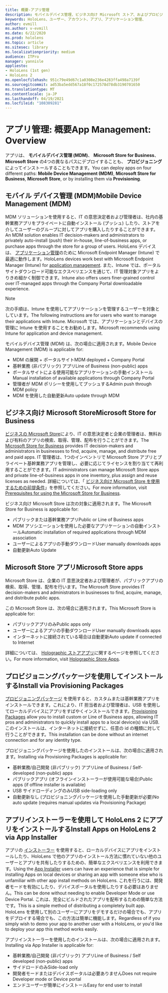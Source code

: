 ```yaml
---
title: 概要-アプリ管理
description: モバイルデバイス管理、ビジネス向け Microsoft ストア、およびプロビジョニングパッケージを使用した mixed reality アプリ管理の概要について説明します。
keywords: HoloLens、ユーザー、アカウント、アプリ、アプリケーション管理、
author: evmill
ms.author: v-evmill
ms.date: 6/22/2020
ms.prod: hololens
ms.topic: article
ms.sitesec: library
ms.localizationpriority: medium
audience: ITPro
manager: yannisle
appliesto:
- HoloLens (1st gen)
- HoloLens 2
ms.openlocfilehash: 951c79e49d67c1a0308e236e4283ffa498a7139f
ms.sourcegitcommit: ad53ba5edd567a18f0c172578d78db3190701650
ms.translationtype: MT
ms.contentlocale: ja-JP
ms.lasthandoff: 04/19/2021
ms.locfileid: "108309281"
---
```

# <a name="app-management-overview"></a><span data-ttu-id="25e42-104">アプリ管理: 概要</span><span class="sxs-lookup"><span data-stu-id="25e42-104">App Management: Overview</span></span>

<span data-ttu-id="25e42-105">アプリは、 **モバイルデバイス管理 (MDM)**、 **Microsoft Store for Business**、 **Microsoft Store** の4つの異なるパスにデプロイすることも、 **プロビジョニング** によってインストールすることもできます。</span><span class="sxs-lookup"><span data-stu-id="25e42-105">You can deploy apps on four different paths: **Mobile Device Management (MDM)**, **Microsoft Store for Business**, **Microsoft Store**, or by installing them via **Provisioning**.</span></span>

## <a name="mobile-device-management-mdm"></a><span data-ttu-id="25e42-106">モバイル デバイス管理 (MDM)</span><span class="sxs-lookup"><span data-stu-id="25e42-106">Mobile Device Management (MDM)</span></span>

<span data-ttu-id="25e42-107">MDM ソリューションを使用すると、IT の意思決定者および管理者は、社内の基幹業務アプリをプライベートに自動インストール (プッシュ) したり、ストアを介してユーザーのグループに対してアプリを購入したりすることができます。</span><span class="sxs-lookup"><span data-stu-id="25e42-107">An MDM solution enables IT decision-makers and administrators to privately auto-install (push) their in-house, line-of-business apps, or purchase apps through the store for a group of users.</span></span> <span data-ttu-id="25e42-108">HoloLens デバイスは、 [アプリケーション管理](app-deploy-intune.md)のために Microsoft Endpoint Manager (Intune) で最適に動作します。</span><span class="sxs-lookup"><span data-stu-id="25e42-108">HoloLens devices work best with Microsoft Endpoint Manager (Intune) for [application management](app-deploy-intune.md).</span></span> <span data-ttu-id="25e42-109">また、Intune では、ポータルサイトダウンロード可能なエクスペリエンスを通じて、IT 管理対象アプリをよりきめ細かく制御できます。</span><span class="sxs-lookup"><span data-stu-id="25e42-109">Intune also offers users finer-grained control over IT-managed apps through the Company Portal downloadable experience.</span></span>

> [!NOTE]
> <span data-ttu-id="25e42-110">次の手順は、Intune を使用してアプリケーションを管理するユーザーを対象としています。</span><span class="sxs-lookup"><span data-stu-id="25e42-110">The following instructions are for users who want to manage their applications with Intune.</span></span> <span data-ttu-id="25e42-111">Microsoft では、アプリケーションとデバイスの管理に Intune を使用することをお勧めします。</span><span class="sxs-lookup"><span data-stu-id="25e42-111">Microsoft recommends using Intune for application and device management.</span></span>

<span data-ttu-id="25e42-112">モバイルデバイス管理 (MDM) は、次の場合に適用されます。</span><span class="sxs-lookup"><span data-stu-id="25e42-112">Mobile Device Management (MDM) is applicable for:</span></span>

* <span data-ttu-id="25e42-113">MDM の展開 + ポータルサイト</span><span class="sxs-lookup"><span data-stu-id="25e42-113">MDM deployed + Company Portal</span></span>
* <span data-ttu-id="25e42-114">基幹業務 (非パブリック) アプリ</span><span class="sxs-lookup"><span data-stu-id="25e42-114">Line of Business (non-public) apps</span></span>
* <span data-ttu-id="25e42-115">ポータルサイトによる使用可能なアプリケーションの手動インストール</span><span class="sxs-lookup"><span data-stu-id="25e42-115">Manual installation of available applications through Company Portal</span></span>
* <span data-ttu-id="25e42-116">管理者が MDM ポリシーを使用してプッシュする</span><span class="sxs-lookup"><span data-stu-id="25e42-116">Admin push through MDM policy</span></span>
* <span data-ttu-id="25e42-117">MDM を使用した自動更新</span><span class="sxs-lookup"><span data-stu-id="25e42-117">Auto update through MDM</span></span>

## <a name="microsoft-store-for-business"></a><span data-ttu-id="25e42-118">ビジネス向け Microsoft Store</span><span class="sxs-lookup"><span data-stu-id="25e42-118">Microsoft Store for Business</span></span>

<span data-ttu-id="25e42-119">[ビジネスの Microsoft Store](app-deploy-store-business.md)により、IT の意思決定者と企業の管理者は、無料および有料のアプリの検索、取得、管理、配布を行うことができます。</span><span class="sxs-lookup"><span data-stu-id="25e42-119">The [Microsoft Store for Business](app-deploy-store-business.md) provides IT decision-makers and administrators in businesses to find, acquire, manage, and distribute free and paid apps.</span></span> <span data-ttu-id="25e42-120">IT 管理者は、1つのインベントリで Microsoft Store アプリとプライベート基幹業務アプリを管理し、必要に応じてライセンスを割り当てて再利用することができます。</span><span class="sxs-lookup"><span data-stu-id="25e42-120">IT administrators can manage Microsoft Store apps and private line-of-business apps in one inventory, plus assign and reuse licenses as needed.</span></span> <span data-ttu-id="25e42-121">詳細については、「 [ビジネス向け Microsoft Store を使用するための前提条件](https://docs.microsoft.com/microsoft-store/prerequisites-microsoft-store-for-business)」を参照してください。</span><span class="sxs-lookup"><span data-stu-id="25e42-121">For more information, visit [Prerequisites for using the Microsoft Store for Business](https://docs.microsoft.com/microsoft-store/prerequisites-microsoft-store-for-business).</span></span>

<span data-ttu-id="25e42-122">ビジネス向け Microsoft Store は次の対象に適用されます。</span><span class="sxs-lookup"><span data-stu-id="25e42-122">The Microsoft Store for Business is applicable for:</span></span>

* <span data-ttu-id="25e42-123">パブリックまたは基幹業務アプリ</span><span class="sxs-lookup"><span data-stu-id="25e42-123">Public or Line of Business apps</span></span>
* <span data-ttu-id="25e42-124">MDM アソシエーションを使用した必要なアプリケーションの自動インストール</span><span class="sxs-lookup"><span data-stu-id="25e42-124">Automatic installation of required applications through MDM association</span></span>
* <span data-ttu-id="25e42-125">ユーザーによるアプリの手動ダウンロード</span><span class="sxs-lookup"><span data-stu-id="25e42-125">User manually downloads apps</span></span>
* <span data-ttu-id="25e42-126">自動更新</span><span class="sxs-lookup"><span data-stu-id="25e42-126">Auto Update</span></span>

## <a name="microsoft-store-apps"></a><span data-ttu-id="25e42-127">Microsoft Store アプリ</span><span class="sxs-lookup"><span data-stu-id="25e42-127">Microsoft Store apps</span></span>

<span data-ttu-id="25e42-128">Microsoft Store は、企業の IT 意思決定者および管理者が、パブリックアプリの検索、取得、管理、配布を行います。</span><span class="sxs-lookup"><span data-stu-id="25e42-128">The Microsoft Store provides IT decision-makers and administrators in businesses to find, acquire, manage, and distribute public apps.</span></span>

<span data-ttu-id="25e42-129">この Microsoft Store は、次の場合に適用されます。</span><span class="sxs-lookup"><span data-stu-id="25e42-129">This Microsoft Store is applicable for:</span></span>

* <span data-ttu-id="25e42-130">パブリックアプリのみ</span><span class="sxs-lookup"><span data-stu-id="25e42-130">Public apps only</span></span>
* <span data-ttu-id="25e42-131">ユーザーによるアプリの手動ダウンロード</span><span class="sxs-lookup"><span data-stu-id="25e42-131">User manually downloads apps</span></span>
* <span data-ttu-id="25e42-132">インターネットに接続されている場合は自動更新</span><span class="sxs-lookup"><span data-stu-id="25e42-132">Auto update if connected to Internet</span></span>

<span data-ttu-id="25e42-133">詳細については、 [Holographic ストアアプリ](https://docs.microsoft.com/hololens/holographic-store-apps)に関するページを参照してください。</span><span class="sxs-lookup"><span data-stu-id="25e42-133">For more information, visit [Holographic Store Apps](https://docs.microsoft.com/hololens/holographic-store-apps).</span></span>

## <a name="install-via-provisioning-packages"></a><span data-ttu-id="25e42-134">プロビジョニングパッケージを使用してインストールする</span><span class="sxs-lookup"><span data-stu-id="25e42-134">Install via Provisioning Packages</span></span>

<span data-ttu-id="25e42-135">[プロビジョニングパッケージ](app-deploy-provisioning-package.md) を使用すると、カスタムまたは基幹業務アプリをインストールできます。これにより、IT 担当者および管理者は、USB を使用してローカルデバイスにアプリをすばやくインストールできます。</span><span class="sxs-lookup"><span data-stu-id="25e42-135">[Provisioning Packages](app-deploy-provisioning-package.md) allow you to install custom or Line of Business apps, allowing IT pros and administrators to quickly install apps to a local device(s) via USB.</span></span> <span data-ttu-id="25e42-136">このインストールは、インターネットに接続せずに、任意の id の種類に対して行うことができます。</span><span class="sxs-lookup"><span data-stu-id="25e42-136">This installation can be done without an internet connection and for any identity type.</span></span>

<span data-ttu-id="25e42-137">プロビジョニングパッケージを使用したのインストールは、次の場合に適用されます。</span><span class="sxs-lookup"><span data-stu-id="25e42-137">Installing via Provisioning Packages is applicable for:</span></span>

* <span data-ttu-id="25e42-138">基幹業務/自己開発 (非パブリック) アプリ</span><span class="sxs-lookup"><span data-stu-id="25e42-138">Line of Business / Self-developed (non-public) apps</span></span>
* <span data-ttu-id="25e42-139">パブリックアプリ (オフラインインストーラーが使用可能な場合)</span><span class="sxs-lookup"><span data-stu-id="25e42-139">Public apps (if offline installer is available)</span></span>
* <span data-ttu-id="25e42-140">USB サイドローディングのみ</span><span class="sxs-lookup"><span data-stu-id="25e42-140">USB side-loading only</span></span>
* <span data-ttu-id="25e42-141">自動更新なし (プロビジョニングパッケージを使用した手動更新が必要)</span><span class="sxs-lookup"><span data-stu-id="25e42-141">No auto update (requires manual updates via Provisioning Package)</span></span>

## <a name="install-apps-on-hololens-2-via-app-installer"></a><span data-ttu-id="25e42-142">アプリインストーラーを使用して HoloLens 2 にアプリをインストールする</span><span class="sxs-lookup"><span data-stu-id="25e42-142">Install Apps on HoloLens 2 via App Installer</span></span>

<span data-ttu-id="25e42-143">アプリの [インストーラー](app-deploy-app-installer.md) を使用すると、ローカルデバイスにアプリをインストールしたり、HoloLens で他のアプリのインストール方法に慣れていない他のユーザーとアプリを共有したりするための、簡単なエクスペリエンスを利用できます。</span><span class="sxs-lookup"><span data-stu-id="25e42-143">Using the [App Installer](app-deploy-app-installer.md) users can have an experience that is simple for installing Apps on local devices or sharing an app with someone else who is unfamiliar with other app install methods on HoloLens.</span></span> <span data-ttu-id="25e42-144">これを行うには、開発者モードを有効にしたり、デバイスポータルを使用したりする必要はありません。</span><span class="sxs-lookup"><span data-stu-id="25e42-144">This can be done without needing to enable Developer Mode or use Device Portal.</span></span> <span data-ttu-id="25e42-145">これは、完全にビルドされたアプリを配布するための簡単な方法です。</span><span class="sxs-lookup"><span data-stu-id="25e42-145">This is a simple method of distributing a completely built app.</span></span> <span data-ttu-id="25e42-146">HoloLens を使用して別のユーザーにアプリをデモするだけの場合でも、アプリをデプロイする場合でも、この方法は簡単に機能します。</span><span class="sxs-lookup"><span data-stu-id="25e42-146">Regardless of if you simply wish to demo your app to another user with a HoloLens, or you'd like to deploy your app this method works easily.</span></span>

<span data-ttu-id="25e42-147">アプリインストーラーを使用したのインストールは、次の場合に適用されます。</span><span class="sxs-lookup"><span data-stu-id="25e42-147">Installing via App Installer is applicable for:</span></span>

* <span data-ttu-id="25e42-148">基幹業務/自己開発 (非パブリック) アプリ</span><span class="sxs-lookup"><span data-stu-id="25e42-148">Line of Business / Self developed (non-public) apps</span></span>
* <span data-ttu-id="25e42-149">サイドロードのみ</span><span class="sxs-lookup"><span data-stu-id="25e42-149">Side-load only</span></span>
* <span data-ttu-id="25e42-150">開発者モードまたはデバイスポータルは必要ありません</span><span class="sxs-lookup"><span data-stu-id="25e42-150">Does not require Developer mode or Device portal</span></span>
* <span data-ttu-id="25e42-151">エンドユーザーが簡単にインストール</span><span class="sxs-lookup"><span data-stu-id="25e42-151">Easy for end user to install</span></span>

